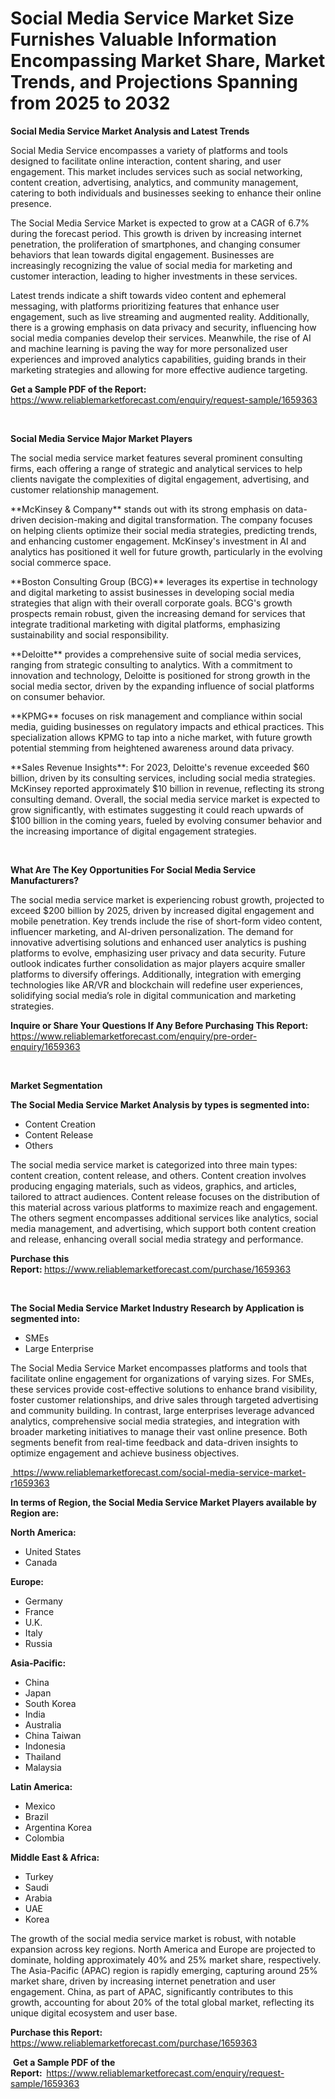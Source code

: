 <p><h1>Social Media Service Market Size Furnishes Valuable Information Encompassing Market Share, Market Trends, and Projections Spanning from 2025 to 2032</h1></p><p><strong>Social Media Service Market Analysis and Latest Trends</strong></p>
<p><p>Social Media Service encompasses a variety of platforms and tools designed to facilitate online interaction, content sharing, and user engagement. This market includes services such as social networking, content creation, advertising, analytics, and community management, catering to both individuals and businesses seeking to enhance their online presence.</p><p>The Social Media Service Market is expected to grow at a CAGR of 6.7% during the forecast period. This growth is driven by increasing internet penetration, the proliferation of smartphones, and changing consumer behaviors that lean towards digital engagement. Businesses are increasingly recognizing the value of social media for marketing and customer interaction, leading to higher investments in these services.</p><p>Latest trends indicate a shift towards video content and ephemeral messaging, with platforms prioritizing features that enhance user engagement, such as live streaming and augmented reality. Additionally, there is a growing emphasis on data privacy and security, influencing how social media companies develop their services. Meanwhile, the rise of AI and machine learning is paving the way for more personalized user experiences and improved analytics capabilities, guiding brands in their marketing strategies and allowing for more effective audience targeting.</p></p>
<p><strong>Get a Sample PDF of the Report:&nbsp;</strong> <a href="https://www.reliablemarketforecast.com/enquiry/request-sample/1659363?utm_campaign=2991&utm_medium=2&utm_source=Github&utm_content=ia&utm_term=20042025&utm_id=social-media-service">https://www.reliablemarketforecast.com/enquiry/request-sample/1659363</a></p>
<p>&nbsp;</p>
<p><strong>Social Media Service Major Market Players</strong></p>
<p><p>The social media service market features several prominent consulting firms, each offering a range of strategic and analytical services to help clients navigate the complexities of digital engagement, advertising, and customer relationship management.</p><p>**McKinsey & Company** stands out with its strong emphasis on data-driven decision-making and digital transformation. The company focuses on helping clients optimize their social media strategies, predicting trends, and enhancing customer engagement. McKinsey's investment in AI and analytics has positioned it well for future growth, particularly in the evolving social commerce space.</p><p>**Boston Consulting Group (BCG)** leverages its expertise in technology and digital marketing to assist businesses in developing social media strategies that align with their overall corporate goals. BCG's growth prospects remain robust, given the increasing demand for services that integrate traditional marketing with digital platforms, emphasizing sustainability and social responsibility.</p><p>**Deloitte** provides a comprehensive suite of social media services, ranging from strategic consulting to analytics. With a commitment to innovation and technology, Deloitte is positioned for strong growth in the social media sector, driven by the expanding influence of social platforms on consumer behavior.</p><p>**KPMG** focuses on risk management and compliance within social media, guiding businesses on regulatory impacts and ethical practices. This specialization allows KPMG to tap into a niche market, with future growth potential stemming from heightened awareness around data privacy.</p><p>**Sales Revenue Insights**: For 2023, Deloitte's revenue exceeded $60 billion, driven by its consulting services, including social media strategies. McKinsey reported approximately $10 billion in revenue, reflecting its strong consulting demand. Overall, the social media service market is expected to grow significantly, with estimates suggesting it could reach upwards of $100 billion in the coming years, fueled by evolving consumer behavior and the increasing importance of digital engagement strategies.</p></p>
<p>&nbsp;</p>
<p><strong>What Are The Key Opportunities For Social Media Service Manufacturers?</strong></p>
<p><p>The social media service market is experiencing robust growth, projected to exceed $200 billion by 2025, driven by increased digital engagement and mobile penetration. Key trends include the rise of short-form video content, influencer marketing, and AI-driven personalization. The demand for innovative advertising solutions and enhanced user analytics is pushing platforms to evolve, emphasizing user privacy and data security. Future outlook indicates further consolidation as major players acquire smaller platforms to diversify offerings. Additionally, integration with emerging technologies like AR/VR and blockchain will redefine user experiences, solidifying social media’s role in digital communication and marketing strategies.</p></p>
<p><strong>Inquire or Share Your Questions If Any Before Purchasing This Report:</strong> <a href="https://www.reliablemarketforecast.com/enquiry/pre-order-enquiry/1659363?utm_campaign=2991&utm_medium=2&utm_source=Github&utm_content=ia&utm_term=20042025&utm_id=social-media-service">https://www.reliablemarketforecast.com/enquiry/pre-order-enquiry/1659363</a></p>
<p>&nbsp;</p>
<p><strong>Market Segmentation</strong></p>
<p><strong>The Social Media Service Market Analysis by types is segmented into:</strong></p>
<p><ul><li>Content Creation</li><li>Content Release</li><li>Others</li></ul></p>
<p><p>The social media service market is categorized into three main types: content creation, content release, and others. Content creation involves producing engaging materials, such as videos, graphics, and articles, tailored to attract audiences. Content release focuses on the distribution of this material across various platforms to maximize reach and engagement. The others segment encompasses additional services like analytics, social media management, and advertising, which support both content creation and release, enhancing overall social media strategy and performance.</p></p>
<p><strong>Purchase this Report:&nbsp;</strong><a href="https://www.reliablemarketforecast.com/purchase/1659363?utm_campaign=2991&utm_medium=2&utm_source=Github&utm_content=ia&utm_term=20042025&utm_id=social-media-service">https://www.reliablemarketforecast.com/purchase/1659363</a></p>
<p>&nbsp;</p>
<p><strong>The Social Media Service Market Industry Research by Application is segmented into:</strong></p>
<p><ul><li>SMEs</li><li>Large Enterprise</li></ul></p>
<p><p>The Social Media Service Market encompasses platforms and tools that facilitate online engagement for organizations of varying sizes. For SMEs, these services provide cost-effective solutions to enhance brand visibility, foster customer relationships, and drive sales through targeted advertising and community building. In contrast, large enterprises leverage advanced analytics, comprehensive social media strategies, and integration with broader marketing initiatives to manage their vast online presence. Both segments benefit from real-time feedback and data-driven insights to optimize engagement and achieve business objectives.</p></p>
<p><a href="https://www.reliablemarketforecast.com/social-media-service-market-r1659363?utm_campaign=2991&utm_medium=2&utm_source=Github&utm_content=ia&utm_term=20042025&utm_id=social-media-service">&nbsp;https://www.reliablemarketforecast.com/social-media-service-market-r1659363</a></p>
<p><strong>In terms of Region, the Social Media Service Market Players available by Region are:</strong></p>
<p>
    <p> <strong> North America: </strong>
        <ul>
            <li>United States</li>
            <li>Canada</li>
        </ul>
        </p> 
    <p> <strong> Europe: </strong>
        <ul>
            <li>Germany</li>
            <li>France</li>
            <li>U.K.</li>
            <li>Italy</li>
            <li>Russia</li>
        </ul>
        </p> 
    <p> <strong> Asia-Pacific: </strong>
        <ul>
            <li>China</li>
            <li>Japan</li>
            <li>South Korea</li>
            <li>India</li>
            <li>Australia</li>
            <li>China Taiwan</li>
            <li>Indonesia</li>
            <li>Thailand</li>
            <li>Malaysia</li>
        </ul>
        </p> 
    <p> <strong> Latin America: </strong>
        <ul>
            <li>Mexico</li>
            <li>Brazil</li>
            <li>Argentina Korea</li>
            <li>Colombia</li>
        </ul>
        </p> 
    <p> <strong> Middle East & Africa: </strong>
        <ul>
            <li>Turkey</li>
            <li>Saudi</li>
            <li>Arabia</li>
            <li>UAE</li>
            <li>Korea</li>
        </ul>
    </p>
    </p>
<p><p>The growth of the social media service market is robust, with notable expansion across key regions. North America and Europe are projected to dominate, holding approximately 40% and 25% market share, respectively. The Asia-Pacific (APAC) region is rapidly emerging, capturing around 25% market share, driven by increasing internet penetration and user engagement. China, as part of APAC, significantly contributes to this growth, accounting for about 20% of the total global market, reflecting its unique digital ecosystem and user base.</p></p>
<p><strong>Purchase this Report: </strong><a href="https://www.reliablemarketforecast.com/purchase/1659363?utm_campaign=2991&utm_medium=2&utm_source=Github&utm_content=ia&utm_term=20042025&utm_id=social-media-service">https://www.reliablemarketforecast.com/purchase/1659363</a></p>
<p>&nbsp;<strong>Get a Sample PDF of the Report:&nbsp;&nbsp;</strong><a href="https://www.reliablemarketforecast.com/enquiry/request-sample/1659363?utm_campaign=2991&utm_medium=2&utm_source=Github&utm_content=ia&utm_term=20042025&utm_id=social-media-service">https://www.reliablemarketforecast.com/enquiry/request-sample/1659363</a></p>
<p><strong></strong></p>
<p><p></p><p></p><p></p></p>